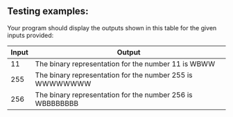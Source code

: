 ## Testing examples:

Your program should display the outputs shown in this table for the given
inputs provided:

| Input | Output                                                    |
|-------|-----------------------------------------------------------|
| 11    | The binary representation for the number 11 is WBWW       |
| 255   | The binary representation for the number 255 is WWWWWWWW  |
| 256   | The binary representation for the number 256 is WBBBBBBBB |
